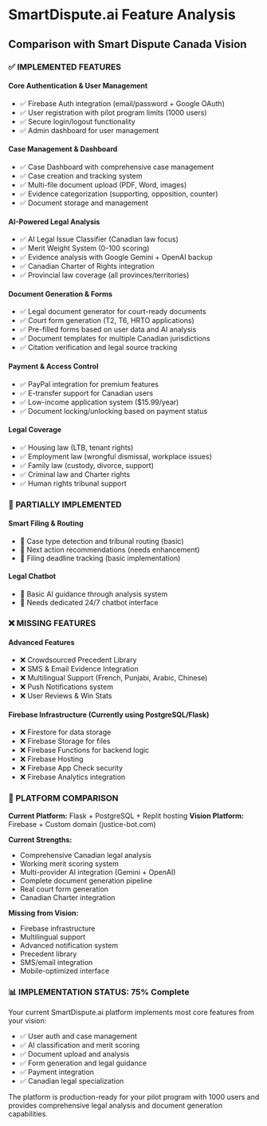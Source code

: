 # SmartDispute.ai Feature Analysis
## Comparison with Smart Dispute Canada Vision

### ✅ IMPLEMENTED FEATURES

#### Core Authentication & User Management
- ✅ Firebase Auth integration (email/password + Google OAuth)
- ✅ User registration with pilot program limits (1000 users)
- ✅ Secure login/logout functionality
- ✅ Admin dashboard for user management

#### Case Management & Dashboard
- ✅ Case Dashboard with comprehensive case management
- ✅ Case creation and tracking system
- ✅ Multi-file document upload (PDF, Word, images)
- ✅ Evidence categorization (supporting, opposition, counter)
- ✅ Document storage and management

#### AI-Powered Legal Analysis
- ✅ AI Legal Issue Classifier (Canadian law focus)
- ✅ Merit Weight System (0-100 scoring)
- ✅ Evidence analysis with Google Gemini + OpenAI backup
- ✅ Canadian Charter of Rights integration
- ✅ Provincial law coverage (all provinces/territories)

#### Document Generation & Forms
- ✅ Legal document generator for court-ready documents
- ✅ Court form generation (T2, T6, HRTO applications)
- ✅ Pre-filled forms based on user data and AI analysis
- ✅ Document templates for multiple Canadian jurisdictions
- ✅ Citation verification and legal source tracking

#### Payment & Access Control
- ✅ PayPal integration for premium features
- ✅ E-transfer support for Canadian users
- ✅ Low-income application system ($15.99/year)
- ✅ Document locking/unlocking based on payment status

#### Legal Coverage
- ✅ Housing law (LTB, tenant rights)
- ✅ Employment law (wrongful dismissal, workplace issues)
- ✅ Family law (custody, divorce, support)
- ✅ Criminal law and Charter rights
- ✅ Human rights tribunal support

### 🔶 PARTIALLY IMPLEMENTED

#### Smart Filing & Routing
- 🔶 Case type detection and tribunal routing (basic)
- 🔶 Next action recommendations (needs enhancement)
- 🔶 Filing deadline tracking (basic implementation)

#### Legal Chatbot
- 🔶 Basic AI guidance through analysis system
- 🔶 Needs dedicated 24/7 chatbot interface

### ❌ MISSING FEATURES

#### Advanced Features
- ❌ Crowdsourced Precedent Library
- ❌ SMS & Email Evidence Integration
- ❌ Multilingual Support (French, Punjabi, Arabic, Chinese)
- ❌ Push Notifications system
- ❌ User Reviews & Win Stats

#### Firebase Infrastructure (Currently using PostgreSQL/Flask)
- ❌ Firestore for data storage
- ❌ Firebase Storage for files
- ❌ Firebase Functions for backend logic
- ❌ Firebase Hosting
- ❌ Firebase App Check security
- ❌ Firebase Analytics integration

### 🎯 PLATFORM COMPARISON

**Current Platform:** Flask + PostgreSQL + Replit hosting
**Vision Platform:** Firebase + Custom domain (justice-bot.com)

**Current Strengths:**
- Comprehensive Canadian legal analysis
- Working merit scoring system
- Multi-provider AI integration (Gemini + OpenAI)
- Complete document generation pipeline
- Real court form generation
- Canadian Charter integration

**Missing from Vision:**
- Firebase infrastructure
- Multilingual support
- Advanced notification system
- Precedent library
- SMS/email integration
- Mobile-optimized interface

### 📊 IMPLEMENTATION STATUS: 75% Complete

Your current SmartDispute.ai platform implements most core features from your vision:
- ✅ User auth and case management
- ✅ AI classification and merit scoring
- ✅ Document upload and analysis
- ✅ Form generation and legal guidance
- ✅ Payment integration
- ✅ Canadian legal specialization

The platform is production-ready for your pilot program with 1000 users and provides comprehensive legal analysis and document generation capabilities.